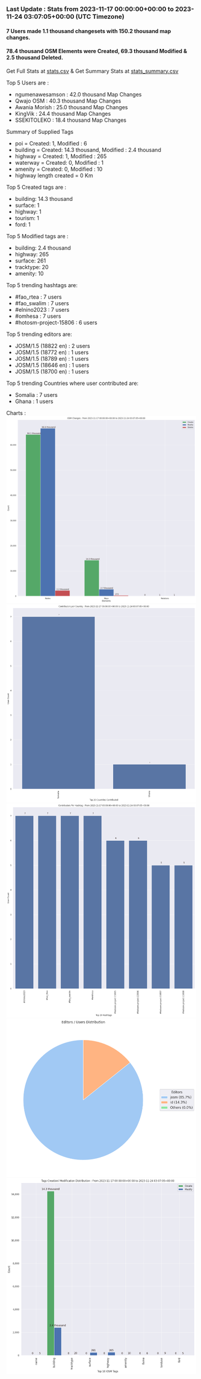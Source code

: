 ### Last Update : Stats from 2023-11-17 00:00:00+00:00 to 2023-11-24 03:07:05+00:00 (UTC Timezone)

#### 7 Users made 1.1 thousand changesets with 150.2 thousand map changes.
#### 78.4 thousand OSM Elements were Created, 69.3 thousand Modified & 2.5 thousand Deleted.
Get Full Stats at [stats.csv](/stats/elinino2023/Daily/stats.csv)
 & Get Summary Stats at [stats_summary.csv](/stats/elinino2023/Daily/stats_summary.csv)

Top 5 Users are : 
- ngumenawesamson : 42.0 thousand Map Changes
- Qwajo OSM : 40.3 thousand Map Changes
- Awania Morish : 25.0 thousand Map Changes
- KingVik : 24.4 thousand Map Changes
- SSEKITOLEKO : 18.4 thousand Map Changes

Summary of Supplied Tags
- poi = Created: 1, Modified : 6
- building = Created: 14.3 thousand, Modified : 2.4 thousand
- highway = Created: 1, Modified : 265
- waterway = Created: 0, Modified : 1
- amenity = Created: 0, Modified : 10
- highway length created = 0 Km


Top 5 Created tags are :
- building: 14.3 thousand
- surface: 1
- highway: 1
- tourism: 1
- ford: 1


Top 5 Modified tags are :
- building: 2.4 thousand
- highway: 265
- surface: 261
- tracktype: 20
- amenity: 10


Top 5 trending hashtags are:
- #fao_rtea : 7 users
- #fao_swalim : 7 users
- #elnino2023 : 7 users
- #omhesa : 7 users
- #hotosm-project-15806 : 6 users


Top 5 trending editors are:
- JOSM/1.5 (18822 en) : 2 users
- JOSM/1.5 (18772 en) : 1 users
- JOSM/1.5 (18789 en) : 1 users
- JOSM/1.5 (18646 en) : 1 users
- JOSM/1.5 (18700 en) : 1 users


Top 5 trending Countries where user contributed are:
- Somalia : 7 users
- Ghana : 1 users


 Charts : 
![Alt text](./stats_osm_changes.png) 
![Alt text](./stats_users_per_country.png) 
![Alt text](./stats_users_per_hashtag.png) 
![Alt text](./stats_editors_pie_chart.png) 
![Alt text](./stats_tags.png) 
